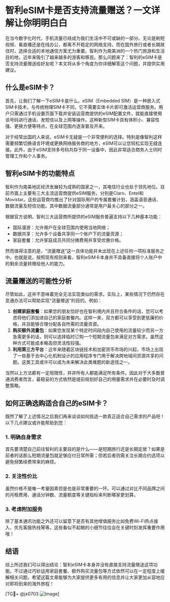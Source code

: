 # 智利eSIM卡是否支持流量赠送？一文详解让你明明白白

在当今数字化时代，手机流量已经成为我们生活中不可或缺的一部分。无论是刷短视频、看直播还是在线办公，都离不开稳定的网络支持。而在国外旅行或者长期居住时，选择合适的本地通信方案尤为重要。智利作为南美洲的一个热门旅游和生活目的地，近年来吸引了越来越多的游客和移民。那么问题来了：智利的eSIM卡是否支持流量赠送给好友呢？本文将从多个角度为你详细解答这个问题，并提供实用建议。

## 什么是eSIM卡？

首先，让我们了解一下eSIM卡是什么。eSIM（Embedded SIM）是一种嵌入式SIM卡技术，与传统物理SIM卡不同，它不需要实体卡片即可激活运营商服务。用户只需通过手机设置页面下载并安装运营商提供的eSIM配置文件，就能直接使用该号码进行通话、发短信以及上网等操作。这种新型SIM卡具有体积小、兼容性强、更换方便等特点，在全球范围内逐渐普及开来。

对于经常出国的人来说，eSIM卡无疑是一个非常便利的选择。特别是像智利这样需要频繁切换语言环境或更换网络服务商的地方，eSIM可以让您轻松实现无缝连接。此外，由于eSIM支持多号码共存于同一设备中，因此非常适合商务人士同时管理工作和个人事务。

## 智利eSIM卡的功能特点

智利作为南美地区经济发展较为成熟的国家之一，其电信行业也处于领先地位。目前市面上主要有三大主流运营商提供eSIM服务，分别是Claro、Entel和Movistar。这些运营商均推出了针对国际用户的专属套餐计划，涵盖语音通话、数据流量及短信功能。其中数据流量部分通常是用户最关心的部分之一。

根据官方说明，智利三大运营商所提供的eSIM服务普遍支持以下几种基本功能：
- 国际漫游：允许用户在全球范围内使用当地网络；
- 数据共享：允许多个设备共享同一个账户下的流量资源；
- 家庭套餐：允许家庭成员共同分摊费用并享受优惠价格。

然而值得注意的是，“流量赠送”这一具体功能并未出现在上述任何一项标准服务之中。也就是说，按照现有规则来看，智利eSIM卡本身并不具备直接将个人账户中的剩余流量转赠给他人的能力。

## 流量赠送的可能性分析

尽管如此，这并不意味着完全无法实现类似的需求。实际上，某些情况下仍然存在变通办法可以帮助实现“流量赠送”的目的。例如：

1. **创建家庭套餐**：如果您的朋友恰好也在智利境内并且符合条件的话，您可以考虑将他们添加进自己的家庭套餐内。这样一来，双方都可以享受到更低廉的价格，并且能够合理分配各自所需的流量资源。
2. **购买额外流量包**：如果您发现某个特定时间段内自己使用的流量较少而另一方急需更多的话，则可以选择临时订购一个短期流量包来满足对方需求。虽然这种方式可能成本略高但灵活性较强。
3. **利用第三方平台**：近年来随着区块链技术和加密货币市场的兴起，市场上出现了一些基于去中心化机制设计的应用程序专门用于解决跨地域间资源共享的问题。这类工具或许可以成为未来解决此类难题的新途径之一。

当然以上方法都有一定局限性，并非所有人都能满足所有条件。因此对于大多数普通消费者而言，最稳妥的方式依然是提前规划好自己的用量需求并在必要时及时调整策略。

## 如何正确选购适合自己的eSIM卡？

既然了解了上述情况之后我们再来谈谈如何挑选一款真正适合自己需求的产品吧！以下几点建议或许能帮助到您：

### 1. 明确自身需求
首先要清楚自己前往智利的主要目的是什么——是短期旅行还是长期定居？如果是前者的话那么短期流量包就足够应付日常所需；但若后者则需关注长期合约选项以避免频繁续费带来的麻烦。

### 2. 关注性价比
虽然价格不是唯一考量因素但是也是非常重要的一环。可以通过对比不同品牌之间的月租费用、通话分钟数、流量额度等关键指标来判断哪家更划算。

### 3. 考虑附加服务
除了基本通讯功能之外还可以留意下是否有其他增值服务比如免费Wi-Fi热点接入、优先客服热线等等。这些看似不起眼的小细节往往会在关键时刻发挥重要作用哦！

## 结语

综上所述我们可以得出结论：智利eSIM卡本身并没有直接支持流量赠送这项功能。不过通过巧妙运用家庭套餐、额外购买流量包等方式依然可以在一定程度上缓解相关问题。希望这篇文章能够为大家提供更多有用的信息并让大家更加从容地应对即将到来的海外旅程！

[TG💪+ @jx0703 ![Image](https://github.com/user-attachments/assets/dbca1d08-cadb-493c-b0ec-ad6f7a83f270)]